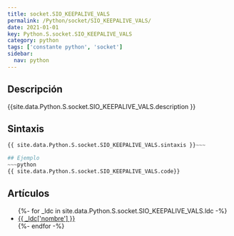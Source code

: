 ```yaml
---
title: socket.SIO_KEEPALIVE_VALS
permalink: /Python/socket/SIO_KEEPALIVE_VALS/
date: 2021-01-01
key: Python.S.socket.SIO_KEEPALIVE_VALS
category: python
tags: ['constante python', 'socket']
sidebar: 
  nav: python
---
```


## Descripción
{{site.data.Python.S.socket.SIO_KEEPALIVE_VALS.description }}

## Sintaxis
~~~python
{{ site.data.Python.S.socket.SIO_KEEPALIVE_VALS.sintaxis }}~~~

## Ejemplo
~~~python
{{ site.data.Python.S.socket.SIO_KEEPALIVE_VALS.code}}
~~~

## Artículos
<ul>
{%- for _ldc in site.data.Python.S.socket.SIO_KEEPALIVE_VALS.ldc -%}
   <li>
       <a href="{{_ldc['url'] }}">{{ _ldc['nombre'] }}</a>
   </li>
{%- endfor -%}
</ul>
